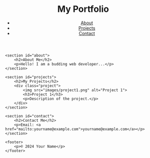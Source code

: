 <!DOCTYPE html>
<html lang="en">
<head>
    <meta charset="UTF-8">
    <meta name="viewport" content="width=device-width, initial-scale=1.0">
    <title>My Portfolio</title>
    <link rel="stylesheet" href="styles.css">
</head>
<body>
    <header>
        <h1>My Portfolio</h1>
        <nav>
            <ul>
                <li><a href="#about">About</a></li>
                <li><a href="#projects">Projects</a></li>
                <li><a href="#contact">Contact</a></li>
            </ul>
        </nav>
    </header>

    <section id="about">
        <h2>About Me</h2>
        <p>Hello! I am a budding web developer...</p>
    </section>

    <section id="projects">
        <h2>My Projects</h2>
        <div class="project">
            <img src="images/project1.png" alt="Project 1">
            <h3>Project 1</h3>
            <p>Description of the project.</p>
        </div>
    </section>

    <section id="contact">
        <h2>Contact Me</h2>
        <p>Email: <a href="mailto:yourname@example.com">yourname@example.com</a></p>
    </section>

    <footer>
        <p>© 2024 Your Name</p>
    </footer>
</body>
</html>